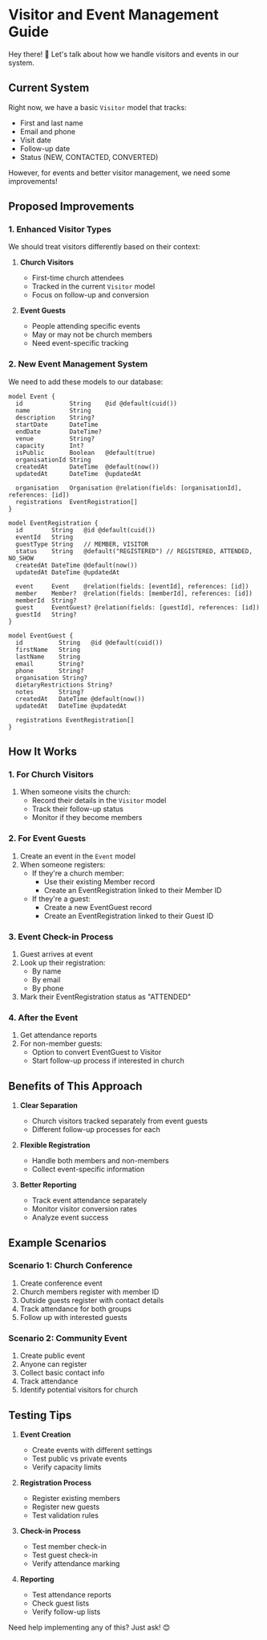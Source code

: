 # Visitor and Event Management Guide

Hey there! 👋 Let's talk about how we handle visitors and events in our system.

## Current System

Right now, we have a basic `Visitor` model that tracks:

- First and last name
- Email and phone
- Visit date
- Follow-up date
- Status (NEW, CONTACTED, CONVERTED)

However, for events and better visitor management, we need some improvements!

## Proposed Improvements

### 1. Enhanced Visitor Types

We should treat visitors differently based on their context:

1. **Church Visitors**

   - First-time church attendees
   - Tracked in the current `Visitor` model
   - Focus on follow-up and conversion

2. **Event Guests**
   - People attending specific events
   - May or may not be church members
   - Need event-specific tracking

### 2. New Event Management System

We need to add these models to our database:

```prisma
model Event {
  id             String    @id @default(cuid())
  name           String
  description    String?
  startDate      DateTime
  endDate        DateTime?
  venue          String?
  capacity       Int?
  isPublic       Boolean   @default(true)
  organisationId String
  createdAt      DateTime  @default(now())
  updatedAt      DateTime  @updatedAt

  organisation   Organisation @relation(fields: [organisationId], references: [id])
  registrations  EventRegistration[]
}

model EventRegistration {
  id        String   @id @default(cuid())
  eventId   String
  guestType String   // MEMBER, VISITOR
  status    String   @default("REGISTERED") // REGISTERED, ATTENDED, NO_SHOW
  createdAt DateTime @default(now())
  updatedAt DateTime @updatedAt

  event     Event    @relation(fields: [eventId], references: [id])
  member    Member?  @relation(fields: [memberId], references: [id])
  memberId  String?
  guest     EventGuest? @relation(fields: [guestId], references: [id])
  guestId   String?
}

model EventGuest {
  id          String   @id @default(cuid())
  firstName   String
  lastName    String
  email       String?
  phone       String?
  organisation String?
  dietaryRestrictions String?
  notes       String?
  createdAt   DateTime @default(now())
  updatedAt   DateTime @updatedAt

  registrations EventRegistration[]
}
```

## How It Works

### 1. For Church Visitors

1. When someone visits the church:
   - Record their details in the `Visitor` model
   - Track their follow-up status
   - Monitor if they become members

### 2. For Event Guests

1. Create an event in the `Event` model
2. When someone registers:
   - If they're a church member:
     - Use their existing Member record
     - Create an EventRegistration linked to their Member ID
   - If they're a guest:
     - Create a new EventGuest record
     - Create an EventRegistration linked to their Guest ID

### 3. Event Check-in Process

1. Guest arrives at event
2. Look up their registration:
   - By name
   - By email
   - By phone
3. Mark their EventRegistration status as "ATTENDED"

### 4. After the Event

1. Get attendance reports
2. For non-member guests:
   - Option to convert EventGuest to Visitor
   - Start follow-up process if interested in church

## Benefits of This Approach

1. **Clear Separation**

   - Church visitors tracked separately from event guests
   - Different follow-up processes for each

2. **Flexible Registration**

   - Handle both members and non-members
   - Collect event-specific information

3. **Better Reporting**
   - Track event attendance separately
   - Monitor visitor conversion rates
   - Analyze event success

## Example Scenarios

### Scenario 1: Church Conference

1. Create conference event
2. Church members register with member ID
3. Outside guests register with contact details
4. Track attendance for both groups
5. Follow up with interested guests

### Scenario 2: Community Event

1. Create public event
2. Anyone can register
3. Collect basic contact info
4. Track attendance
5. Identify potential visitors for church

## Testing Tips

1. **Event Creation**

   - Create events with different settings
   - Test public vs private events
   - Verify capacity limits

2. **Registration Process**

   - Register existing members
   - Register new guests
   - Test validation rules

3. **Check-in Process**

   - Test member check-in
   - Test guest check-in
   - Verify attendance marking

4. **Reporting**
   - Test attendance reports
   - Check guest lists
   - Verify follow-up lists

Need help implementing any of this? Just ask! 😊
